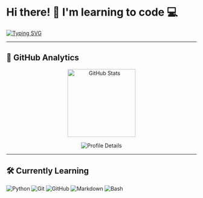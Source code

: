 # Hi there! 👋 I'm learning to code 💻

[![Typing SVG](https://readme-typing-svg.demolab.com?font=Fira+Code&pause=1000&color=FF7A00&width=435&lines=Python+Learner;CS50P+Student;Future+Developer)](https://git.io/typing-svg)

---

## 🚀 GitHub Analytics

<div align="center">

  <!-- Основная статистика -->
  <img 
    src="https://github-readme-stats.vercel.app/api?username=Skeld0&show_icons=true&theme=tokyonight&hide_border=true&count_private=true" 
    height="180" 
    alt="GitHub Stats" 
  />

  <!-- Контрибьюции -->
  <img 
    src="https://github-profile-summary-cards.vercel.app/api/cards/profile-details?username=Skeld0&theme=tokyonight" 
    alt="Profile Details" 
  />

</div>

---

## 🛠️ Currently Learning

![Python](https://img.shields.io/badge/Python-3670A0?style=for-the-badge&logo=python&logoColor=ffdd54)
![Git](https://img.shields.io/badge/Git-F05032?style=for-the-badge&logo=git&logoColor=white)
![GitHub](https://img.shields.io/badge/GitHub-181717?style=for-the-badge&logo=github&logoColor=white)
![Markdown](https://img.shields.io/badge/Markdown-000000?style=for-the-badge&logo=markdown&logoColor=white)
![Bash](https://img.shields.io/badge/Bash-4EAA25?style=for-the-badge&logo=gnubash&logoColor=white)
